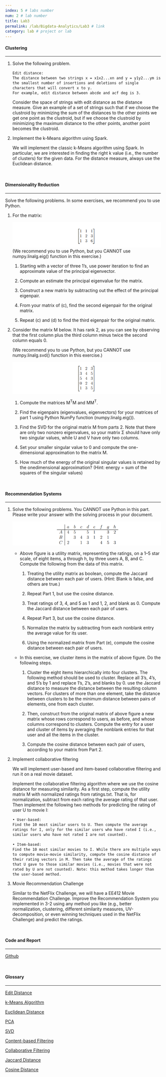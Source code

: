 ```yaml
---
index: 5 # labs number
num: 2 # lab number
title: Lab3
permalink: /lab/Bigdata-Analytics/Lab3 # link
category: lab # project or lab
---
```


#### **Clustering**

---

1. Solve the following problem.

   ```
   Edit distance:
   The distance between two strings x = x1x2...xn and y = y1y2...ym is the smallest number of insertions and deletions of single characters that will convert x to y.
   For example, edit distance between abcde and acf deg is 3.
   ```

   Consider the space of strings with edit distance as the distance measure. Give an example of a set of strings such that if we choose the clustroid by minimizing the sum of the distances to the other points we get one point as the clustroid, but if we choose the clustroid by minimizing the maximum distance to the other points, another point becomes the clustroid.

2. Implement the k-Means algorithm using Spark.

   We will implement the classic k-Means algorithm using Spark. In particular, we are interested in finding the right k value (i.e., the number of clusters) for the given data. For the distance measure, always use the Euclidean distance.

<br>

#### **Dimensionality Reduction**

---

Solve the following problems. In some exercises, we recommend you to use Python.

1. For the matrix:

   ![Figure1](/assets/lab/Bigdata-Analytics/Figure1.PNG)
   (We recommend you to use Python, but you CANNOT use numpy.linalg.eig() function in this exercise.)

   1. Starting with a vector of three 1’s, use power iteration to find an approximate value of the principal eigenvector.

   2. Compute an estimate the principal eigenvalue for the matrix.

   3. Construct a new matrix by subtracting out the effect of the principal eigenpair.

   4. From your matrix of (c), find the second eigenpair for the original matrix.

   5. Repeat (c) and (d) to find the third eigenpair for the original matrix.

2. Consider the matrix M below. It has rank 2, as you can see by observing that the first column plus the third column minus twice the second column equals 0.

   (We recommend you to use Python, but you CANNOT use numpy.linalg.svd() function in this exercise.)

   ![Figure2](/assets/lab/Bigdata-Analytics/Figure2.PNG)

   1. Compute the matrices M<sup>T</sup>M and MM<sup>T</sup>.

   2. Find the eigenpairs (eigenvalues, eigenvectors) for your matrices of part 1 using Python NumPy function (numpy.linalg.eig()).

   3. Find the SVD for the original matrix M from parts 2. Note that there are only two nonzero eigenvalues, so your matrix Σ should have only two singular values, while U and V have only two columns.

   4. Set your smaller singular value to 0 and compute the one-dimensional approximation to the matrix M.

   5. How much of the energy of the original singular values is retained by the onedimensional approximation? (Hint: energy = sum of the squares of the singular values)

<br>

#### **Recommendation Systems**

---

1. Solve the following problems.
   You CANNOT use Python in this part. Please write your answer with the solving process in your document.

   ![Figure3](/assets/lab/Bigdata-Analytics/Figure3.PNG)

   - Above figure is a utility matrix, representing the ratings, on a 1–5 star scale, of eight items, a through h, by three users A, B, and C. Compute the following from the data of this matrix.

     1. Treating the utility matrix as boolean, compute the Jaccard distance between each pair of users. (Hint: Blank is false, and others are true.)

     2. Repeat Part 1, but use the cosine distance.

     3. Treat ratings of 3, 4, and 5 as 1 and 1, 2, and blank as 0. Compute the Jaccard distance between each pair of users.

     4. Repeat Part 3, but use the cosine distance.

     5. Normalize the matrix by subtracting from each nonblank entry the average value for its user.

     6. Using the normalized matrix from Part (e), compute the cosine distance between each pair of users.

   - In this exercise, we cluster items in the matrix of above figure. Do the following steps.

     1. Cluster the eight items hierarchically into four clusters. The following method should be used to cluster. Replace all 3’s, 4’s, and 5’s by 1 and replace 1’s, 2’s, and blanks by 0. use the Jaccard distance to measure the distance between the resulting column vectors. For clusters of more than one element, take the distance between clusters to be the minimum distance between pairs of elements, one from each cluster.

     2. Then, construct from the original matrix of above figure a new matrix whose rows correspond to users, as before, and whose columns correspond to clusters. Compute the entry for a user and cluster of items by averaging the nonblank entries for that user and all the items in the cluster.

     3. Compute the cosine distance between each pair of users, according to your matrix from Part 2.

2. Implement collaborative filtering

   We will implement user-based and item-based collaborative filtering and run it on a real movie dataset.

   Implement the collaborative filtering algorithm where we use the cosine distance for measuring similarity. As a first step, compute the utility matrix M with normalized ratings from ratings.txt. That is, for normalization, subtract from each rating the average rating of that user. Then implement the following two methods for predicting the rating of user U to movie I:

   ```
   • User-based:
   Find the 10 most similar users to U. Then compute the average ratings for I, only for the similar users who have rated I (i.e., similar users who have not rated I are not counted).

   • Item-based:
   Find the 10 most similar movies to I. While there are multiple ways to compute movie-movie similarity, compute the cosine distance of their rating vectors in M. Then take the average of the ratings that U gave to those similar movies (i.e., movies that were not rated by U are not counted). Note: this method takes longer than the user-based method.
   ```

3. Movie Recommendation Challenge

   Similar to the NetFlix Challenge, we will have a EE412 Movie Recommendation Challenge. Improve the Recommendation System you implemented in 3-2 using any method you like (e.g., better normalization, clustering, different similarity measures, UV-decomposition, or even winning techniques used in the NetFlix Challenge) and predict the ratings.

<br>

#### **Code and Report**

---

[Github](https://github.com/Heejinee3/Bigdata-Analytics/tree/master/Lab3)

<br>

#### **Glossary**

---

[Edit Distance](https://velog.io/@chunjakim/Edit-Distance)

[k-Means Algorithm](https://velog.io/@chunjakim/k-Means-Algorithm)

[Euclidean Distance](https://velog.io/@chunjakim/Euclidean-Distance)

[PCA](https://velog.io/@chunjakim/PCA-Principal-Component-Analysis)

[SVD](https://velog.io/@chunjakim/SVD-Singular-Value-Decomposition)

[Content-based Filtering](https://velog.io/@chunjakim/Content-Based-Filtering)

[Collaborative Filtering](https://velog.io/@chunjakim/Collaborative-Filtering)

[Jaccard Distance](https://velog.io/@chunjakim/Jaccard-Distance)

[Cosine Distance](https://velog.io/@chunjakim/Cosine-Distance)

